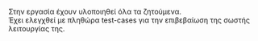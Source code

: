 Στην εργασία έχουν υλοποιηθεί όλα τα ζητούμενα. <br>
Έχει ελεγχθεί με πληθώρα test-cases για την επιβεβαίωση της σωστής λειτουργίας της. <br>

